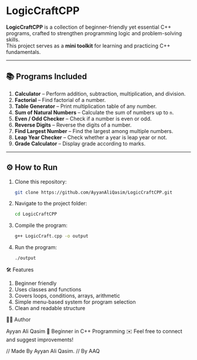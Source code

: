 # LogicCraftCPP

**LogicCraftCPP** is a collection of beginner-friendly yet essential C++ programs, crafted to strengthen programming logic and problem-solving skills.  
This project serves as a **mini toolkit** for learning and practicing C++ fundamentals.

---

## 📚 Programs Included
1. **Calculator** – Perform addition, subtraction, multiplication, and division.  
2. **Factorial** – Find factorial of a number.  
3. **Table Generator** – Print multiplication table of any number.  
4. **Sum of Natural Numbers** – Calculate the sum of numbers up to `n`.  
5. **Even / Odd Checker** – Check if a number is even or odd.  
6. **Reverse Digits** – Reverse the digits of a number.  
7. **Find Largest Number** – Find the largest among multiple numbers.  
8. **Leap Year Checker** – Check whether a year is leap year or not.  
9. **Grade Calculator** – Display grade according to marks.  

---

## ⚙️ How to Run
1. Clone this repository:
   ```bash
   git clone https://github.com/AyyanAliQasim/LogicCraftCPP.git

2. Navigate to the project folder:
   ```bash
   cd LogicCraftCPP

3. Compile the program:
   ```bash
   g++ LogicCraft.cpp -o output

4. Run the program:
   ```bash
   ./output


🛠 Features

1. Beginner friendly
2. Uses classes and functions
3. Covers loops, conditions, arrays, arithmetic
4. Simple menu-based system for program selection
5. Clean and readable structure

👨‍💻 Author

Ayyan Ali Qasim
📌 Beginner in C++ Programming
✉️ Feel free to connect and suggest improvements!

// Made By Ayyan Ali Qasim.
// By AAQ
